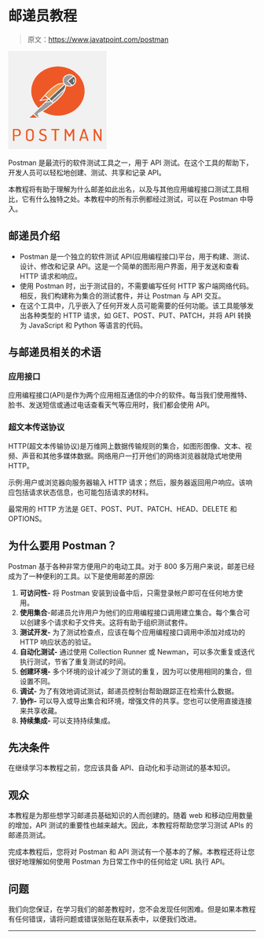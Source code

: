# 邮递员教程

> 原文：<https://www.javatpoint.com/postman>

![Postman Tutorial](img/77d6dec2715ac09cec1ce772cbfc2466.png)

Postman 是最流行的软件测试工具之一，用于 API 测试。在这个工具的帮助下，开发人员可以轻松地创建、测试、共享和记录 API。

本教程将有助于理解为什么邮差如此出名，以及与其他应用编程接口测试工具相比，它有什么独特之处。本教程中的所有示例都经过测试，可以在 Postman 中导入。

## 邮递员介绍

*   Postman 是一个独立的软件测试 API(应用编程接口)平台，用于构建、测试、设计、修改和记录 API。这是一个简单的图形用户界面，用于发送和查看 HTTP 请求和响应。
*   使用 Postman 时，出于测试目的，不需要编写任何 HTTP 客户端网络代码。相反，我们构建称为集合的测试套件，并让 Postman 与 API 交互。
*   在这个工具中，几乎嵌入了任何开发人员可能需要的任何功能。该工具能够发出各种类型的 HTTP 请求，如 GET、POST、PUT、PATCH，并将 API 转换为 JavaScript 和 Python 等语言的代码。

## 与邮递员相关的术语

### 应用接口

应用编程接口(API)是作为两个应用相互通信的中介的软件。每当我们使用推特、脸书、发送短信或通过电话查看天气等应用时，我们都会使用 API。

### 超文本传送协议

HTTP(超文本传输协议)是万维网上数据传输规则的集合，如图形图像、文本、视频、声音和其他多媒体数据。网络用户一打开他们的网络浏览器就隐式地使用 HTTP。

示例:用户或浏览器向服务器输入 HTTP 请求；然后，服务器返回用户响应。该响应包括请求状态信息，也可能包括请求的材料。

最常用的 HTTP 方法是 GET、POST、PUT、PATCH、HEAD、DELETE 和 OPTIONS。

## 为什么要用 Postman？

Postman 基于各种非常方便用户的电动工具。对于 800 多万用户来说，邮差已经成为了一种便利的工具。以下是使用邮差的原因:

1.  **可访问性-** 将 Postman 安装到设备中后，只需登录帐户即可在任何地方使用。
2.  **使用集合**-邮递员允许用户为他们的应用编程接口调用建立集合。每个集合可以创建多个请求和子文件夹。这将有助于组织测试套件。
3.  **测试开发-** 为了测试检查点，应该在每个应用编程接口调用中添加对成功的 HTTP 响应状态的验证。
4.  **自动化测试-** 通过使用 Collection Runner 或 Newman，可以多次重复或迭代执行测试，节省了重复测试的时间。
5.  **创建环境-** 多个环境的设计减少了测试的重复，因为可以使用相同的集合，但设置不同。
6.  **调试-** 为了有效地调试测试，邮递员控制台帮助跟踪正在检索什么数据。
7.  **协作-** 可以导入或导出集合和环境，增强文件的共享。您也可以使用直接连接来共享收藏。
8.  **持续集成-** 可以支持持续集成。

## 先决条件

在继续学习本教程之前，您应该具备 API、自动化和手动测试的基本知识。

## 观众

本教程是为那些想学习邮递员基础知识的人而创建的。随着 web 和移动应用数量的增加，API 测试的重要性也越来越大。因此，本教程将帮助您学习测试 APIs 的邮递员测试。

完成本教程后，您将对 Postman 和 API 测试有一个基本的了解。本教程还将让您很好地理解如何使用 Postman 为日常工作中的任何给定 URL 执行 API。

## 问题

我们向您保证，在学习我们的邮差教程时，您不会发现任何困难。但是如果本教程有任何错误，请将问题或错误张贴在联系表中，以便我们改进。

* * *